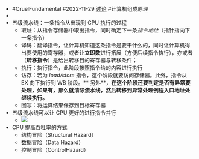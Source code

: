 - #CruelFundamental #2022-11-29 [讨论](https://github.com/CYZH1307/CruelFundamental/tree/main/homework/202211/29) #计算机组成原理
-
- 五级流水线：一条指令从出现到 CPU 执行的过程
	- 取址：从指令存储器中取出指令，同时确定下一条*指令地址*（指针指向下一条指令）
	- 译码：翻译指令，让计算机知道这条指令是要干什么的，同时让计算机得出要使用的寄存器，或者让**立即数**进行拓展（方便后续指令执行），亦或者（**转移指令**）是给出转移目的寄存器与转移条件；
	- 执行：执行指令，此阶段按照指令给的内容进行执行
	- 访存：若为 *load/store* 指令，这个阶段就要访问存储器。此外，指令从 EX 向下执行到 WB 阶段。** 另外**，**在这个阶段还要判定是否有异常要处理，如果有，那么就清除流水线，然后转移到异常处理例程入口地址处继续执行。**
	- 回写：将运算结果保存到目标寄存器
- 五级流水线可以让 CPU 更好的进行指令并行
	- ![](https://pic3.zhimg.com/80/v2-780bd83369ed1a20f926aa4438dc7ffe_1440w.webp)
- CPU 提高吞吐率的方式
	- 结构冒险（Structural Hazard）
	- 数据冒险（Data Hazard）
	- 控制冒险（ControlHazard）